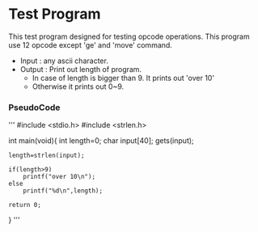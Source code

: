 # Test Program
This test program designed for testing opcode operations.
This program use 12 opcode except 'ge' and 'move' command.

* Input : any ascii character.
* Output : Print out length of program.
	* In case of length is bigger than 9. It prints out 'over 10'
	* Otherwise it prints out 0~9.

### PseudoCode
'''
#include <stdio.h>
#include <strlen.h>

int main(void){
	int length=0;
	char input[40];
	gets(input);

	length=strlen(input);

	if(length>9)
		printf("over 10\n");
	else
		printf("%d\n",length);

	return 0;
}
'''